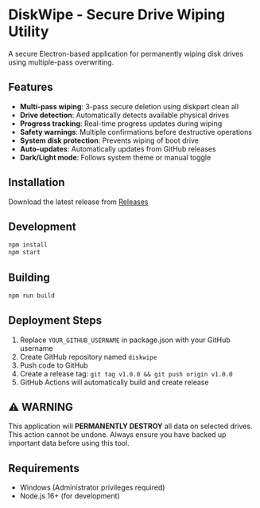 # DiskWipe - Secure Drive Wiping Utility

A secure Electron-based application for permanently wiping disk drives using multiple-pass overwriting.

## Features

- **Multi-pass wiping**: 3-pass secure deletion using diskpart clean all
- **Drive detection**: Automatically detects available physical drives
- **Progress tracking**: Real-time progress updates during wiping
- **Safety warnings**: Multiple confirmations before destructive operations
- **System disk protection**: Prevents wiping of boot drive
- **Auto-updates**: Automatically updates from GitHub releases
- **Dark/Light mode**: Follows system theme or manual toggle

## Installation

Download the latest release from [Releases](https://github.com/YOUR_USERNAME/diskwipe/releases)

## Development

```bash
npm install
npm start
```

## Building

```bash
npm run build
```

## Deployment Steps

1. Replace `YOUR_GITHUB_USERNAME` in package.json with your GitHub username
2. Create GitHub repository named `diskwipe`
3. Push code to GitHub
4. Create a release tag: `git tag v1.0.0 && git push origin v1.0.0`
5. GitHub Actions will automatically build and create release

## ⚠️ WARNING

This application will **PERMANENTLY DESTROY** all data on selected drives. This action cannot be undone. Always ensure you have backed up important data before using this tool.

## Requirements

- Windows (Administrator privileges required)
- Node.js 16+ (for development)